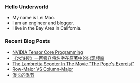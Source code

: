 ### Hello Underworld

- My name is Lei Mao.
- I am an engineer and blogger.
- I live in the Bay Area in California.


### Recent Blog Posts

<!-- BLOG-POST-LIST:START -->
- [NVIDIA Tensor Core Programming](https://leimao.github.io/blog/NVIDIA-Tensor-Core-Programming/)
- [《水浒传》一百零八将名字在原著中的出现频率](https://leimao.github.io/essay/%E6%B0%B4%E6%B5%92%E4%BC%A0%E4%B8%80%E7%99%BE%E9%9B%B6%E5%85%AB%E5%B0%86%E5%90%8D%E5%AD%97%E5%9C%A8%E5%8E%9F%E8%91%97%E4%B8%AD%E7%9A%84%E5%87%BA%E7%8E%B0%E9%A2%91%E7%8E%87/)
- [The Lambretta Scooter In The Movie &quot;The Pope&#39;s Exorcist&quot;](https://leimao.github.io/blog/Lambretta-Scooter-The-Popes-Exorcist/)
- [Row-Major VS Column-Major](https://leimao.github.io/blog/Row-Major-VS-Column-Major/)
- [漫长的季节](https://leimao.github.io/essay/%E6%BC%AB%E9%95%BF%E7%9A%84%E5%AD%A3%E8%8A%82/)
<!-- BLOG-POST-LIST:END -->
